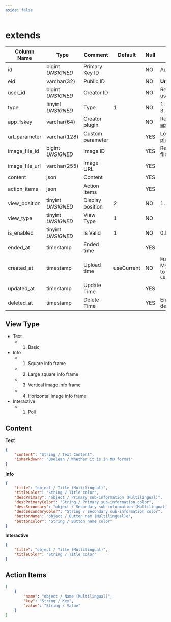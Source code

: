 ```yaml
---
aside: false
---
```


# extends

| Column Name | Type | Comment | Default | Null | Remark |
| --- | --- | --- | --- | --- | --- |
| id | bigint *UNSIGNED* | Primary Key ID | | NO | Auto Increment |
| eid | varchar(32) | Public ID |  | NO | **Unique** |
| user_id | bigint *UNSIGNED* | Creator ID |  | NO | Related field [users->id](../users/users.md) |
| type | tinyint *UNSIGNED* | Type | 1 | NO | 1. Text / 2. Info / 3. Interactive |
| app_fskey | varchar(64) | Creator plugin |  | NO | Related field [apps->fskey](../apps/apps.md) |
| url_parameter | varchar(128) | Custom parameter |  | YES | Logic refers to [plugin description](../apps/apps.md#url-concatenation-description) |
| image_file_id | bigint *UNSIGNED* | Image ID |  | YES | Related field [files->id](../systems/files.md) |
| image_file_url | varchar(255) | Image URL |  | YES |  |
| content | json | Content |  | YES |  |
| action_items | json | Action Items |  | YES |  |
| view_position | tinyint *UNSIGNED* | Display position | 2 | NO | 1. Top / 2. Bottom |
| view_type | tinyint *UNSIGNED* | View Type | 1 | NO |  |
| is_enabled | tinyint *UNSIGNED* | Is Valid | 1 | NO | 0.Invalid / 1.Valid |
| ended_at | timestamp | Ended time |  | YES |  |
| created_at | timestamp | Upload time | useCurrent | NO | For example, MySQL defaults to `CURRENT_TIMESTAMP` |
| updated_at | timestamp | Update Time |  | YES |  |
| deleted_at | timestamp | Delete Time |  | YES | Empty means not deleted |

## View Type

- Text
    - 1. Basic
- Info
    - 1. Square info frame
    - 2. Large square info frame
    - 3. Vertical image info frame
    - 4. Horizontal image info frame
- Interactive
    - 1. Poll

## Content

**Text**

```json
{
    "content": "String / Text Content",
    "isMarkdown": "Boolean / Whether it is in MD format"
}
```

**Info**

```json
{
    "title": "object / Title (Multilingual)",
    "titleColor": "String / Title color",
    "descPrimary": "object / Primary sub-information (Multilingual)",
    "descPrimaryColor": "String / Primary sub-information color",
    "descSecondary": "object / Secondary sub-information (Multilingual)",
    "descSecondaryColor": "String / Secondary sub-information color",
    "buttonName": "object / Button nam (Multilingual)e",
    "buttonColor": "String / Button name color"
}
```

**Interactive**

```json
{
    "title": "object / Title (Multilingual)",
    "titleColor": "String / Title color"
}
```

## Action Items

```json
[
    {
        "name": "object / Name (Multilingual)",
        "key": "String / Key",
        "value": "String / Value"
    }
]
```
